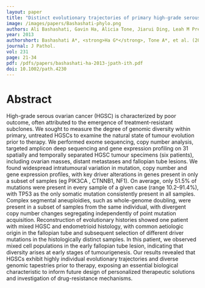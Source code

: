 ```yaml
---
layout: paper
title: "Distinct evolutionary trajectories of primary high-grade serous ovarian cancers revealed through spatial mutational profiling"
image: /images/papers/Bashashati-phylo.png
authors: Ali Bashashati, Gavin Ha, Alicia Tone, Jiarui Ding, Leah M Prentice, Andrew Roth, Jamie Rosner, Karey Shumansky, Steve Kalloger, Janine Senz, Winnie Yang, Melissa McConechy, Nataliya Melnyk, Michael Anglesio, Margaret TY Luk, Kane Tse, Thomas Zeng, Richard Moore, Yongjun Zhao, Marco A Marra, Blake Gilks, Stephen Yip, David G Huntsman, Jessica N McAlpine,  Sohrab P Shah.
year: 2013
authorshort: Bashashati A*, <strong>Ha G*</strong>, Tone A*, et al. (2013) J Pathol. 
journal: J Pathol.
vol: 231
page: 21-34
pdf: /pdfs/papers/bashashati-ha-2013-jpath-ith.pdf
doi: 10.1002/path.4230
---
```


# Abstract

High-grade serous ovarian cancer (HGSC) is characterized by poor outcome, often attributed to the emergence of treatment-resistant subclones. We sought to measure the degree of genomic diversity within primary, untreated HGSCs to examine the natural state of tumour evolution prior to therapy. We performed exome sequencing, copy number analysis, targeted amplicon deep sequencing and gene expression profiling on 31 spatially and temporally separated HGSC tumour specimens (six patients), including ovarian masses, distant metastases and fallopian tube lesions. We found widespread intratumoural variation in mutation, copy number and gene expression profiles, with key driver alterations in genes present in only a subset of samples (eg PIK3CA , CTNNB1, NF1). On average, only 51.5% of mutations were present in every sample of a given case (range 10.2–91.4%), with TP53 as the only somatic mutation consistently present in all samples. Complex segmental aneuploidies, such as whole-genome doubling, were present in a subset of samples from the same individual, with divergent copy number changes segregating independently of point mutation acquisition. Reconstruction of evolutionary histories showed one patient with mixed HGSC and endometrioid histology, with common aetiologic origin in the fallopian tube and subsequent selection of different driver mutations in the histologically distinct samples. In this patient, we observed mixed cell populations in the early fallopian tube lesion, indicating that diversity arises at early stages of tumourigenesis. Our results revealed that HGSCs exhibit highly individual evolutionary trajectories and diverse genomic tapestries prior to therapy, exposing an essential biological characteristic to inform future design of personalized therapeutic solutions and investigation of drug-resistance mechanisms.
